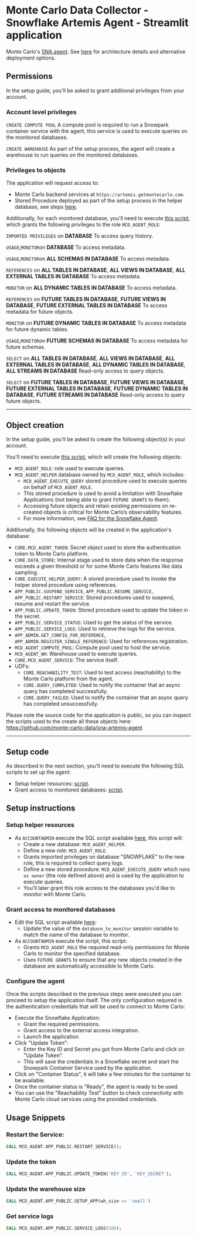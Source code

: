# Monte Carlo Data Collector - Snowflake Artemis Agent - Streamlit application

Monte Carlo's [SNA agent](https://docs.getmontecarlo.com/docs/sna-agent-deployment).
See [here](https://docs.getmontecarlo.com/docs/platform-architecture) for architecture details and alternative deployment options.

## Permissions
<!-- do not delete text--> In the setup guide, you'll be asked to grant additional privileges from your account.

<!-- List out any additional global and object privileges requested in the setup code that are not listed in the manifest-->

### Account level privileges

`CREATE COMPUTE POOL`
A compute pool is required to run a Snowpark container service with the agent, this service
is used to execute queries on the monitored databases.

`CREATE WAREHOUSE`
As part of the setup process, the agent will create a warehouse to run queries on the monitored databases.

### Privileges to objects

The application will request access to:
- Monte Carlo backend services at `https://artemis.getmontecarlo.com`.
- Stored Procedure deployed as part of the setup process in the helper database, see steps [here](#setup-code).

Additionally, for each monitored database, you'll need to execute [this script](https://raw.githubusercontent.com/monte-carlo-data/sna-artemis-agent/refs/heads/main/scripts/permissions.sql), which grants the following privileges to the role `MCD_AGENT_ROLE`:

`IMPORTED PRIVILEGES` on **DATABASE**
To access query history.

`USAGE`,`MONITOR`on **DATABASE**
To access metadata.

`USAGE`,`MONITOR`on **ALL SCHEMAS IN DATABASE**
To access metadata.

`REFERENCES` on **ALL TABLES IN DATABASE**, **ALL VIEWS IN DATABASE**, **ALL EXTERNAL TABLES IN DATABASE**
To access metadata.

`MONITOR` on **ALL DYNAMIC TABLES IN DATABASE**
To access metadata.

`REFERENCES` on **FUTURE TABLES IN DATABASE**, **FUTURE VIEWS IN DATABASE**, **FUTURE EXTERNAL TABLES IN DATABASE**
To access metadata for future objects.

`MONITOR` on **FUTURE DYNAMIC TABLES IN DATABASE**
To access metadata for future dynamic tables.

`USAGE`,`MONITOR`on **FUTURE SCHEMAS IN DATABASE**
To access metadata for future schemas.

`SELECT` on **ALL TABLES IN DATABASE**, **ALL VIEWS IN DATABASE**, **ALL EXTERNAL TABLES IN DATABASE**, **ALL DYNAMIC TABLES IN DATABASE**, **ALL STREAMS IN DATABASE**
Read-only access to query objects.

`SELECT` on **FUTURE TABLES IN DATABASE**, **FUTURE VIEWS IN DATABASE**, **FUTURE EXTERNAL TABLES IN DATABASE**, **FUTURE DYNAMIC TABLES IN DATABASE**, **FUTURE STREAMS IN DATABASE**
Read-only access to query future objects.

- --

## Object creation

<!-- do not delete text--> In the setup guide, you'll be asked to create the following object(s) in your account.

You'll need to execute [this script](https://raw.githubusercontent.com/monte-carlo-data/sna-artemis-agent/refs/heads/main/scripts/setup_app.sql), which will create the following objects:
- `MCD_AGENT_ROLE`: role used to execute queries.
- `MCD_AGENT_HELPER` database owned by `MCD_AGENT_ROLE`, which includes:
    - `MCD_AGENT_EXECUTE_QUERY` stored procedure used to execute queries on behalf of `MCD_AGENT_ROLE`.
    - This stored procedure is used to avoid a limitation with Snowflake Applications (not being able to grant `FUTURE GRANTS` to them).
    - Accessing future objects and retain existing permissions on re-created objects is critical for Monte Carlo’s observability features.
    - For more information, see [FAQ for the Snowflake Agent](https://docs.getmontecarlo.com/docs/sna-agent-deployment#faqs).

Additionally, the following objects will be created in the application's database:
- `CORE.MCD_AGENT_TOKEN`: Secret object used to store the authentication token to Monte Carlo platform.
- `CORE.DATA_STORE`: Internal stage used to store data when the response exceeds a given threshold or for some Monte Carlo features like data sampling.
- `CORE.EXECUTE_HELPER_QUERY`: A stored procedure used to invoke the helper stored procedure using references.
- `APP_PUBLIC.SUSPEND_SERVICE`, `APP_PUBLIC.RESUME_SERVICE`, `APP_PUBLIC.RESTART_SERVICE`: Stored procedures used to suspend, resume and restart the service.
- `APP_PUBLIC.UPDATE_TOKEN`: Stored procedure used to update the token in the secret.
- `APP_PUBLIC.SERVICE_STATUS`: Used to get the status of the service.
- `APP_PUBLIC.SERVICE_LOGS`: Used to retrieve the logs for the service.
- `APP_ADMIN.GET_CONFIG_FOR_REFERENCE`, `APP_ADMIN.REGISTER_SINGLE_REFERENCE`: Used for references registration.
- `MCD_AGENT_COMPUTE_POOL`: Compute pool used to host the service.
- `MCD_AGENT_WH`: Warehouse used to execute queries.
- `CORE.MCD_AGENT_SERVICE`: The service itself.
- UDFs:
  - `CORE.REACHABILITY_TEST`: Used to test access (reachability) to the Monte Carlo platform from the agent.
  - `CORE.QUERY_COMPLETED`: Used to notify the container that an async query has completed successfully.
  - `CORE.QUERY_FAILED`: Used to notify the container that an async query has completed unsuccessfully. 

Please note the source code for the application is public, so you can inspect the scripts used to the create all these objects here: https://github.com/monte-carlo-data/sna-artemis-agent

- --

## Setup code
As described in the next section, you'll need to execute the following SQL scripts to set up the agent:
- Setup helper resources: [script](https://raw.githubusercontent.com/monte-carlo-data/sna-artemis-agent/refs/heads/main/scripts/setup_app.sql).
- Grant access to monitored databases: [script](https://raw.githubusercontent.com/monte-carlo-data/sna-artemis-agent/refs/heads/main/scripts/permissions.sql).

## Setup instructions

### Setup helper resources
- As `ACCOUNTADMIN` execute the SQL script available [here](https://raw.githubusercontent.com/monte-carlo-data/sna-artemis-agent/refs/heads/main/scripts/setup_app.sql), this script will:
  - Create a new database: `MCD_AGENT_HELPER`.
  - Define a new role: `MCD_AGENT_ROLE`.
  - Grants imported privileges on database "SNOWFLAKE" to the new role, this is required to collect query logs.
  - Define a new stored procedure: `MCD_AGENT_EXECUTE_QUERY` which runs `as owner` (the role defined above) and is used by the application to execute queries.
  - You'll later grant this role access to the databases you'd like to monitor with Monte Carlo.

### Grant access to monitored databases
- Edit the SQL script available [here](https://raw.githubusercontent.com/monte-carlo-data/sna-artemis-agent/refs/heads/main/scripts/permissions.sql):
  - Update the value of the `database_to_monitor` session variable to match the name of the database to monitor.
- As `ACCOUNTADMIN` execute the script, this script:
  - Grants `MCD_AGENT_ROLE` the required read-only permissions for Monte Carlo to monitor the specified database.
  - Uses `FUTURE GRANTS` to ensure that any new objects created in the database are automatically accessible to Monte Carlo.

### Configure the agent
Once the scripts described in the previous steps were executed you can proceed to setup the application itself.
The only configuration required is the authentication credentials that will be used to connect to Monte Carlo:
- Execute the Snowflake Application:
  - Grant the required permissions.
  - Grant access to the external access integration.
  - Launch the application
- Click "Update Token":
  - Enter the Key ID and Secret you got from Monte Carlo and click on "Update Token".
  - This will save the credentials in a Snowflake secret and start the Snowpark Container Service used by the application.
- Click on "Container Status", it will take a few minutes for the container to be available.
- Once the container status is "Ready", the agent is ready to be used.
- You can use the "Reachability Test" button to check connectivity with Monte Carlo cloud services using the provided credentials.

## Usage Snippets
### Restart the Service:
```sql
CALL MCD_AGENT.APP_PUBLIC.RESTART_SERVICE();
```

### Update the token
```sql
CALL MCD_AGENT.APP_PUBLIC.UPDATE_TOKEN('KEY_ID', 'KEY_SECRET');
```

### Update the warehouse size
```sql
CALL MCD_AGENT.APP_PUBLIC.SETUP_APP(wh_size => 'small')
```

### Get service logs
```sql
CALL MCD_AGENT.APP_PUBLIC.SERVICE_LOGS(500);
```

